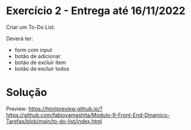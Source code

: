 # Exercício 2 - Entrega até 16/11/2022

Criar um To-Do List.

Deverá ter:
- form com input
- botão de adicionar
- botão de excluir item
- botão de excluir todos

# Solução

Preview: https://htmlpreview.github.io/?https://github.com/fabioyamashita/Modulo-9-Front-End-Dinamico-Tarefas/blob/main/to-do-list/index.html
